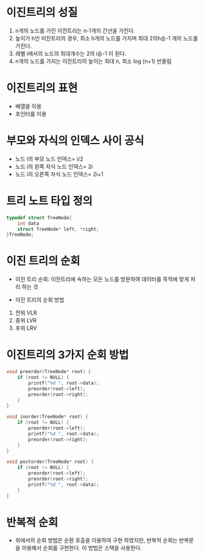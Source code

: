 
# 이진트리의 성질

1. n개의 노드를 가진 이진트리는 n-1개의 간선을 가진다.
2. 높이가 h인 이진트리의 경우, 최소 h개의 노드를 가지며 최대 2의h승-1 개의 노드를 가진다.
3. 레벨 i에서의 노드의 최대개수는 2의 i승-1 이 된다.
4. n개의 노드를 가지는 이진트리의 높이는 최대 n, 최소 log (n+1) 반올림

# 이진트리의 표현
- 배열을 이용
- 포인터를 이용

# 부모와 자식의 인덱스 사이 공식
- 노드 i의 부모 노드 인덱스= i/2
- 노드 i의 왼쪽 자식 노드 인덱스= 2i
- 노드 i의 오른쪽 자식 노드 인덱스= 2i+1

# 트리 노트 타입 정의
```c
typedef struct TreeNode{
    int data
    struct TreeNode* left, *right;
}TreeNode;
```


# 이진 트리의 순회
- 이진 트리 순회: 이진트리에 속하는 모든 노드를 방문하여 데이터를 목적에 맞게 처리 하는 것

- 이진 트리의 순회 방법

1. 전위 VLR
2. 중위 LVR
3. 후위 LRV

# 이진트리의 3가지 순회 방법
```c
void preorder(TreeNode* root) {
    if (root != NULL) {
        printf("%d ", root->data);
        preorder(root->left);
        preorder(root->right);
    }
}

void inorder(TreeNode* root) {
    if (root != NULL) {
        preorder(root->left);
        printf("%d ", root->data);
        preorder(root->right);
    }
}

void postorder(TreeNode* root) {
    if (root != NULL) {
        preorder(root->left);
        preorder(root->right);
        printf("%d ", root->data);
    }
}
```

# 반복적 순회
- 위에서의 순회 방법은 순환 호출을 이용하여 구현 하였지만, 반복적 순회는 반복문을 이용해서 순회를 구현한다. 이 방법은 스택을 사용한다. 



